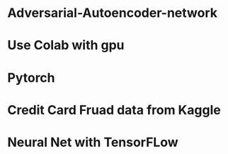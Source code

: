 # Adversarial-Autoencoder-network
# Use Colab with gpu
# Pytorch
# Credit Card Fruad data from Kaggle
# Neural Net with TensorFLow
